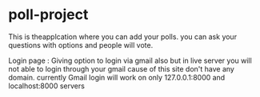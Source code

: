 # poll-project
This is theapplcation where you can add your polls. you can ask your questions with options and people will vote.

Login page : Giving option to login via gmail also but in live server you will not able to login through your gmail cause of this site don't have any domain.
currently Gmail login  will work on only 127.0.0.1:8000 and localhost:8000 servers
